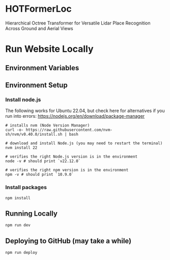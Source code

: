 
# HOTFormerLoc
Hierarchical Octree Transformer for Versatile Lidar Place Recognition Across Ground and Aerial Views

# Run Website Locally
## Environment Variables

## Environment Setup
### Install node.js
The following works for Ubuntu 22.04, but check here for alternatives if you run into errors: https://nodejs.org/en/download/package-manager
```
# installs nvm (Node Version Manager)
curl -o- https://raw.githubusercontent.com/nvm-sh/nvm/v0.40.0/install.sh | bash

# download and install Node.js (you may need to restart the terminal)
nvm install 22

# verifies the right Node.js version is in the environment
node -v # should print `v22.12.0`

# verifies the right npm version is in the environment
npm -v # should print `10.9.0`
```
### Install packages
`npm install`
## Running Locally
`npm run dev`
## Deploying to GitHub (may take a while)
`npm run deploy`